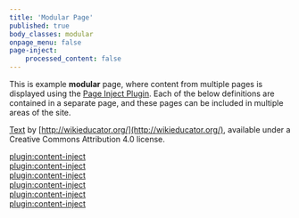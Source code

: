 ```yaml
---
title: 'Modular Page'
published: true
body_classes: modular
onpage_menu: false
page-inject:
    processed_content: false
---
```


This is example **modular** page, where content from multiple pages is displayed using the [Page Inject Plugin](https://github.com/getgrav/grav-plugin-page-inject).   Each of the below definitions are contained in a separate page, and these pages can be included in multiple areas of the site.

[Text](http://wikieducator.org/OER_Handbook/educator_version_one/Conclusion/Glossary) by [http://wikieducator.org/](http://wikieducator.org/), available under a Creative Commons Attribution 4.0 license.  

[plugin:content-inject](/modular-page/_cc-by)  
[plugin:content-inject](/modular-page/_cc-by-sa)  
[plugin:content-inject](/modular-page/_cc-by-nc)  
[plugin:content-inject](/modular-page/_cc-by-nc-nd)  
[plugin:content-inject](/modular-page/_cc-by-nc-sa)  
[plugin:content-inject](/modular-page/_cc-by-nd)  

